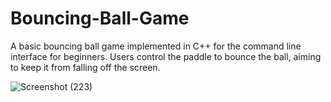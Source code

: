# Bouncing-Ball-Game
 A basic bouncing ball game implemented in C++ for the command line interface for beginners. Users control the paddle to bounce the ball, aiming to keep it from falling off the screen.

![Screenshot (223)](https://github.com/Chamodi28/Bouncing-Ball-Game/assets/131423697/5540ad32-122f-4c9c-aff2-5b962963efc4)

